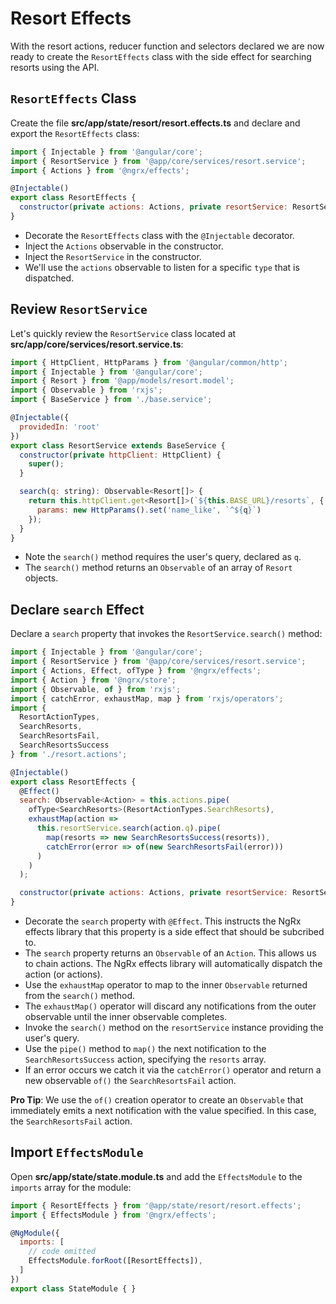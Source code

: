 # Resort Effects

With the resort actions, reducer function and selectors declared we are now ready to create the `ResortEffects` class with the side effect for searching resorts using the API.

## `ResortEffects` Class

Create the file **src/app/state/resort/resort.effects.ts** and declare and export the `ResortEffects` class:

```javascript
import { Injectable } from '@angular/core';
import { ResortService } from '@app/core/services/resort.service';
import { Actions } from '@ngrx/effects';

@Injectable()
export class ResortEffects {
  constructor(private actions: Actions, private resortService: ResortService) {}
}
```

* Decorate the `ResortEffects` class with the `@Injectable` decorator.
* Inject the `Actions` observable in the constructor.
* Inject the `ResortService` in the constructor.
* We'll use the `actions` observable to listen for a specific `type` that is dispatched.

## Review `ResortService`

Let's quickly review the `ResortService` class located at **src/app/core/services/resort.service.ts**:

```javascript
import { HttpClient, HttpParams } from '@angular/common/http';
import { Injectable } from '@angular/core';
import { Resort } from '@app/models/resort.model';
import { Observable } from 'rxjs';
import { BaseService } from './base.service';

@Injectable({
  providedIn: 'root'
})
export class ResortService extends BaseService {
  constructor(private httpClient: HttpClient) {
    super();
  }

  search(q: string): Observable<Resort[]> {
    return this.httpClient.get<Resort[]>(`${this.BASE_URL}/resorts`, {
      params: new HttpParams().set('name_like', `^${q}`)
    });
  }
}
```

* Note the `search()` method requires the user's query, declared as `q`.
* The `search()` method returns an `Observable` of an array of `Resort` objects.

## Declare `search` Effect

Declare a `search` property that invokes the `ResortService.search()` method:

```javascript
import { Injectable } from '@angular/core';
import { ResortService } from '@app/core/services/resort.service';
import { Actions, Effect, ofType } from '@ngrx/effects';
import { Action } from '@ngrx/store';
import { Observable, of } from 'rxjs';
import { catchError, exhaustMap, map } from 'rxjs/operators';
import {
  ResortActionTypes,
  SearchResorts,
  SearchResortsFail,
  SearchResortsSuccess
} from './resort.actions';

@Injectable()
export class ResortEffects {
  @Effect()
  search: Observable<Action> = this.actions.pipe(
    ofType<SearchResorts>(ResortActionTypes.SearchResorts),
    exhaustMap(action =>
      this.resortService.search(action.q).pipe(
        map(resorts => new SearchResortsSuccess(resorts)),
        catchError(error => of(new SearchResortsFail(error)))
      )
    )
  );

  constructor(private actions: Actions, private resortService: ResortService) {}
}
```

* Decorate the `search` property with `@Effect`. This instructs the NgRx effects library that this property is a side effect that should be subcribed to.
* The `search` property returns an `Observable` of an `Action`. This allows us to chain actions. The NgRx effects library will automatically dispatch the action (or actions).
* Use the `exhaustMap` operator to map to the inner `Observable` returned from the `search()` method. 
* The `exhaustMap()` operator will discard any notifications from the outer observable until the inner observable completes.
* Invoke the `search()` method on the `resortService` instance providing the user's query.
* Use the `pipe()` method to `map()` the next notification to the `SearchResortsSuccess` action, specifying the `resorts` array.
* If an error occurs we catch it via the `catchError()` operator and return a new observable `of()` the `SearchResortsFail` action.

**Pro Tip**: We use the `of()` creation operator to create an `Observable` that immediately emits a next notification with the value specified.
In this case, the `SearchResortsFail` action.

## Import `EffectsModule`

Open **src/app/state/state.module.ts** and add the `EffectsModule` to the `imports` array for the module:

```javascript
import { ResortEffects } from '@app/state/resort/resort.effects';
import { EffectsModule } from '@ngrx/effects';

@NgModule({
  imports: [
    // code omitted
    EffectsModule.forRoot([ResortEffects]),
  ]
})
export class StateModule { }
```